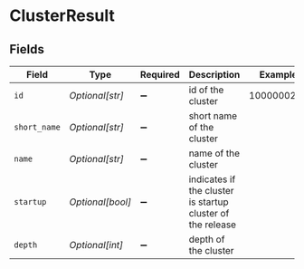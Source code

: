 # ClusterResult


## Fields

| Field                                                      | Type                                                       | Required                                                   | Description                                                | Example                                                    |
| ---------------------------------------------------------- | ---------------------------------------------------------- | ---------------------------------------------------------- | ---------------------------------------------------------- | ---------------------------------------------------------- |
| `id`                                                       | *Optional[str]*                                            | :heavy_minus_sign:                                         | id of the cluster                                          | 1000000257                                                 |
| `short_name`                                               | *Optional[str]*                                            | :heavy_minus_sign:                                         | short name of the cluster                                  |                                                            |
| `name`                                                     | *Optional[str]*                                            | :heavy_minus_sign:                                         | name of the cluster                                        |                                                            |
| `startup`                                                  | *Optional[bool]*                                           | :heavy_minus_sign:                                         | indicates if the cluster is startup cluster of the release |                                                            |
| `depth`                                                    | *Optional[int]*                                            | :heavy_minus_sign:                                         | depth of the cluster                                       |                                                            |